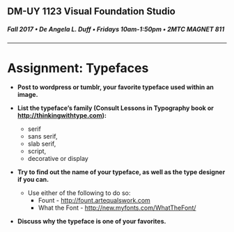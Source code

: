 ## DM-UY 1123 Visual Foundation Studio
##### Fall 2017 • De Angela L. Duff • Fridays 10am-1:50pm • 2MTC MAGNET 811
---

# Assignment: Typefaces

* **Post to wordpress or tumblr, your favorite typeface used within an image.**

* **List the typeface’s family (Consult Lessons in Typography book or http://thinkingwithtype.com):**
  * serif
  * sans serif, 
  * slab serif, 
  * script, 
  * decorative or display


* **Try to find out the name of your typeface, as well as the type designer if you can.**
  * Use either of the following to do so: 
    * Fount - http://fount.artequalswork.com
    * What the Font - http://new.myfonts.com/WhatTheFont/


* **Discuss why the typeface is one of your favorites.**

